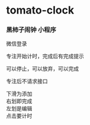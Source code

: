 # tomato-clock

### 黑柿子闹钟 小程序
    
微信登录    

专注开始计时，完成后有完成提示  

可以停止，可以放弃，可以完成  

专注后不请求接口

下滑为添加  
右划即完成  
左划是编辑  
点击要计时  
